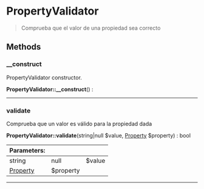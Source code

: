 
                                                                                                                                            
    
# PropertyValidator


> Comprueba que el valor de una propiedad sea correcto
>
> 








## Methods

### __construct
PropertyValidator constructor.


**PropertyValidator::__construct**() : 



---


### validate
Comprueba que un valor es válido para la propiedad dada


**PropertyValidator::validate**(string|null $value, [Property](../../../../Property.md) $property) : bool


|Parameters: | | |
| --- | --- | --- |
|string|null |$value |  |
|[Property](../../../../Property.md) |$property |  |

---


                                                                                                                                                                                                                                                                                                                                                                                                            
    
                                                                                                                                                                                                                                                                             
                